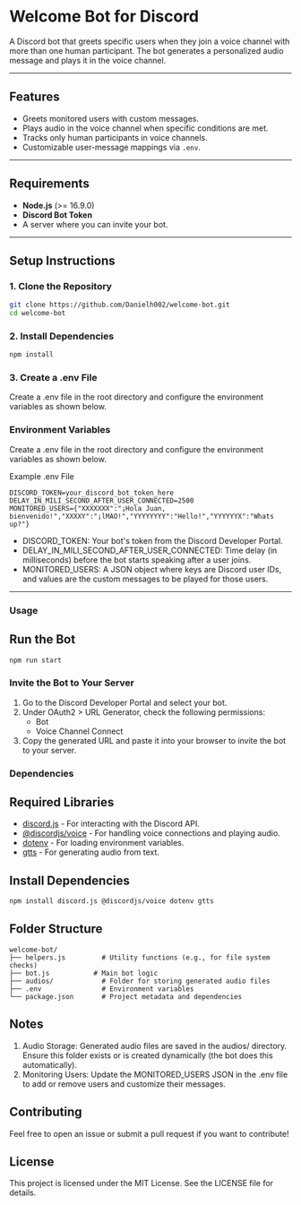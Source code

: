 # Welcome Bot for Discord

A Discord bot that greets specific users when they join a voice channel with more than one human participant. The bot generates a personalized audio message and plays it in the voice channel.

---

## Features

- Greets monitored users with custom messages.
- Plays audio in the voice channel when specific conditions are met.
- Tracks only human participants in voice channels.
- Customizable user-message mappings via `.env`.

---

## Requirements

- **Node.js** (>= 16.9.0)
- **Discord Bot Token**
- A server where you can invite your bot.

---

## Setup Instructions

### 1. Clone the Repository
```bash
git clone https://github.com/Danielh002/welcome-bot.git
cd welcome-bot
```

### 2. Install Dependencies
```bash
npm install
```

### 3. Create a .env File
Create a .env file in the root directory and configure the environment variables as shown below.

### Environment Variables
Create a .env file in the root directory and configure the environment variables as shown below.

Example .env File
```
DISCORD_TOKEN=your_discord_bot_token_here
DELAY_IN_MILI_SECOND_AFTER_USER_CONNECTED=2500
MONITORED_USERS={"XXXXXXX":"¡Hola Juan, bienvenido!","XXXXY":"¡lMAO!","YYYYYYYY":"Hello!","YYYYYYX":"Whats up?"}
```
- DISCORD_TOKEN: Your bot's token from the Discord Developer Portal.
- DELAY_IN_MILI_SECOND_AFTER_USER_CONNECTED: Time delay (in milliseconds) before the bot starts speaking after a user joins.
- MONITORED_USERS: A JSON object where keys are Discord user IDs, and values are the custom messages to be played for those users.

---

### Usage

## Run the Bot

```bash
npm run start
```

### Invite the Bot to Your Server
1. Go to the Discord Developer Portal and select your bot.
2. Under OAuth2 > URL Generator, check the following permissions:
    - Bot
    - Voice Channel Connect
3. Copy the generated URL and paste it into your browser to invite the bot to your server.

### Dependencies

## Required Libraries
- [discord.js](https://www.npmjs.com/package/@discordjs/voice) - For interacting with the Discord API.
- [@discordjs/voice](https://www.npmjs.com/package/@discordjs/voice) - For handling voice connections and playing audio.
- [dotenv](https://www.npmjs.com/package/dotenv) - For loading environment variables.
- [gtts](https://www.npmjs.com/package/gtts) - For generating audio from text.

## Install Dependencies
```bash
npm install discord.js @discordjs/voice dotenv gtts
```

## Folder Structure
```
welcome-bot/
├── helpers.js         # Utility functions (e.g., for file system checks)
├── bot.js           # Main bot logic
├── audios/            # Folder for storing generated audio files
├── .env               # Environment variables
└── package.json       # Project metadata and dependencies
```


## Notes
1. Audio Storage: Generated audio files are saved in the audios/ directory. Ensure this folder exists or is created dynamically (the bot does this automatically).
2. Monitoring Users: Update the MONITORED_USERS JSON in the .env file to add or remove users and customize their messages.

## Contributing
Feel free to open an issue or submit a pull request if you want to contribute!

## License
This project is licensed under the MIT License. See the LICENSE file for details.




